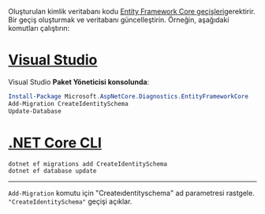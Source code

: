 Oluşturulan kimlik veritabanı kodu [Entity Framework Core geçişleri](/ef/core/managing-schemas/migrations/)gerektirir. Bir geçiş oluşturmak ve veritabanı güncelleştirin. Örneğin, aşağıdaki komutları çalıştırın:

# <a name="visual-studio"></a>[Visual Studio](#tab/visual-studio)

Visual Studio **Paket Yöneticisi konsolunda**:

```powershell
Install-Package Microsoft.AspNetCore.Diagnostics.EntityFrameworkCore
Add-Migration CreateIdentitySchema
Update-Database
```

# <a name="net-core-cli"></a>[.NET Core CLI](#tab/netcore-cli)

```dotnetcli
dotnet ef migrations add CreateIdentitySchema
dotnet ef database update
```

---

`Add-Migration` komutu için "Createıdentityschema" ad parametresi rastgele. `"CreateIdentitySchema"` geçişi açıklar.
